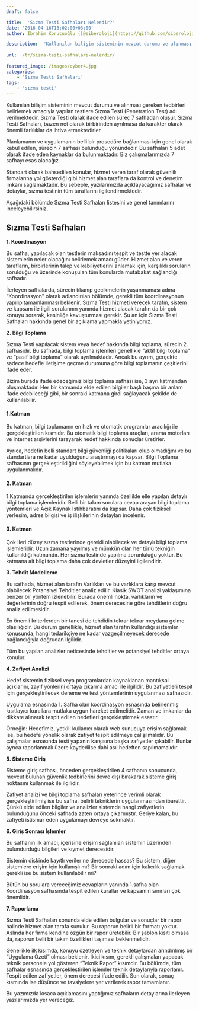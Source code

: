 ```yaml
---
draft: false

title:  'Sızma Testi Safhaları Nelerdir?'
date: '2016-04-16T16:02:00+03:00'
author: İbrahim Korucuoğlu ([@siberoloji](https://github.com/siberoloji))

description:  "Kullanılan bilişim sisteminin mevcut durumu ve alınması gereken tedbirleri belirlemek amacıyla yapılan testlere Sızma Testi (Penetration Test) adı verilmektedir. Sızma Testi olarak ifade edilen süreç 7 safhadan oluşur. Sızma Testi Safhaları, bazen net olarak birbirinden ayrılmasa da karakter olarak önemli farlılıklar da\_ ihtiva etmektedirler." 
 
url:  /tr/sizma-testi-safhalari-nelerdir/
 
featured_image: /images/cyber4.jpg
categories:
    - 'Sızma Testi Safhaları'
tags:
    - 'sızma testi'
---
```



Kullanılan bilişim sisteminin mevcut durumu ve alınması gereken tedbirleri belirlemek amacıyla yapılan testlere Sızma Testi (Penetration Test) adı verilmektedir. Sızma Testi olarak ifade edilen süreç 7 safhadan oluşur. Sızma Testi Safhaları, bazen net olarak birbirinden ayrılmasa da karakter olarak önemli farlılıklar da  ihtiva etmektedirler.



Planlamanın ve uygulamanın belli bir prosedüre bağlanması için genel olarak kabul edilen, sürecin 7 safhası bulunduğu yönündedir. Bu safhaları 5 adet olarak ifade eden kaynaklar da bulunmaktadır. Biz çalışmalarımızda 7 safhayı esas alacağız.



Standart olarak bahsedilen konular, hizmet veren taraf olarak güvenlik firmalarına yol gösterdiği gibi hizmet alan taraflara da kontrol ve denetim imkanı sağlamaktadır. Bu sebeple, yazılarımızda açıklayacağımız safhalar ve detaylar, sızma testinin tüm taraflarını ilgilendirmektedir.



Aşağıdaki bölümde Sızma Testi Safhaları listesini ve genel tanımlarını inceleyebilirsiniz.



## **Sızma Testi Safhaları**



**1. Koordinasyon**



Bu safha, yapılacak olan testlerin maksadını tespit ve testte yer alacak sistemlerin neler olacağını belirlemek amacı güder. Hizmet alan ve veren tarafların, birbirlerinin talep ve kabiliyetlerini anlamak için, karşılıklı soruların sorulduğu ve üzerinde konuşulan tüm konularda mutabakat sağlandığı safhadır.



İlerleyen safhalarda, sürecin tıkanıp gecikmelerin yaşanmaması adına “Koordinasyon” olarak adlandırılan bölümde, gerekli tüm koordinasyonun yapılıp tamamlanması beklenir. Sızma Testi hizmeti verecek tarafın, sistem ve kapsam ile ilgili sorularının yanında hizmet alacak tarafın da bir çok konuyu sorarak, kesinliğe kavuşturması gerekir. Şu an için Sızma Testi Safhaları hakkında genel bir açıklama yapmakla yetiniyoruz.



**2. Bilgi Toplama**



Sızma Testi yapılacak sistem veya hedef hakkında bilgi toplama, sürecin 2. safhasıdır. Bu safhada, bilgi toplama işlemleri genellikle “aktif bilgi toplama” ve “pasif bilgi toplama” olarak ayrılmaktadır. Ancak bu ayrım, gerçekte sadece hedefle iletişime geçme durumuna göre bilgi toplamanın çeşitlerini ifade eder.



Bizim burada ifade edeceğimiz bilgi toplama safhası ise, 3 ayrı katmandan oluşmaktadır. Her bir katmanda elde edilen bilgiler başlı başına bir anlam ifade edebileceği gibi, bir sonraki katmana girdi sağlayacak şekilde de kullanılabilir.


#### 1.Katman



Bu katman, bilgi toplamanın en hızlı ve otomatik programlar aracılığı ile gerçekleştirilen kısmıdır. Bu otomatik bilgi toplama araçları, arama motorları ve internet arşivlerini tarayarak hedef hakkında sonuçlar üretirler.



Ayrıca, hedefin belli standart bilgi güvenliği politikaları olup olmadığını ve bu standartlara ne kadar uyulduğunu araştırmayı da kapsar. Bilgi Toplama safhasının gerçekleştirildiğini söyleyebilmek için bu katman mutlaka uygulanmalıdır.


#### 2. Katman



1.Katmanda gerçekleştirilen işlemlerin yanında özellikle elle yapılan detaylı bilgi toplama işlemleridir. Belli bir takım sorulara cevap arayan bilgi toplama yöntemleri ve Açık Kaynak İstihbaratını da kapsar. Daha çok fiziksel yerleşim, adres bilgisi ve iş ilişkilerinin detayları incelenir.


#### 3. Katman



Çok ileri düzey sızma testlerinde gerekli olabilecek ve detaylı bilgi toplama işlemleridir. Uzun zamana yayılmış ve mümkün olan her türlü tekniğin kullanıldığı katmandır. Her sızma testinde yapılma zorunluluğu yoktur. Bu katmana ait bilgi toplama daha çok devletler düzeyini ilgilendirir.



**3. Tehdit Modelleme**



Bu safhada, hizmet alan tarafın Varlıkları ve bu varlıklara karşı mevcut olabilecek Potansiyel Tehditler analiz edilir. Klasik SWOT analizi yaklaşımına benzer bir yöntem izlenebilir. Burada önemli nokta, varlıkların ve değerlerinin doğru tespit edilerek, önem derecesine göre tehditlerin doğru analiz edilmesidir.



En önemli kriterlerden bir tanesi de tehdidin tekrar tekrar meydana gelme olasılığıdır. Bu durum genellikle, hizmet alan tarafın kullandığı sistemler konusunda, hangi tedarikçiye ne kadar vazgeçilmeyecek derecede bağlandığıyla doğrudan ilgilidir.



Tüm bu yapılan analizler neticesinde tehditler ve potansiyel tehditler ortaya konulur.



**4. Zafiyet Analizi**



Hedef sistemin fiziksel veya programlardan kaynaklanan mantıksal açıklarını, zayıf yönlerini ortaya çıkarma amacı ile ilgilidir. Bu zafiyetleri tespit için gerçekleştirilecek deneme ve test yöntemlerinin uygulanması safhasıdır.



Uygulama esnasında 1. Safha olan koordinasyon esnasında belirlenmiş kısıtlayıcı kurallara mutlaka uygun hareket edilmelidir. Zaman ve imkanlar da dikkate alınarak tespit edilen hedefleri gerçekleştirmek esastır.



Örneğin: Hedefimiz, yetkili kullanıcı olarak web sunucuya erişim sağlamak ise, bu hedefe yönelik olarak zafiyet tespit edilmeye çalışılmalıdır. Bu çalışmalar esnasında testi yapanın karşısına başka zafiyetler çıkabilir. Bunlar ayrıca raporlanmak üzere kaydedilse dahi asıl hedeften sapılmamalıdır.



**5. Sisteme Giriş**



Sisteme giriş safhası, önceden gerçekleştirilen 4 safhanın sonucunda, mevcut bulunan güvenlik tedbirlerini devre dışı bırakarak sisteme giriş noktasını kullanmak ile ilgilidir.



Zafiyet analizi ve bilgi toplama safhaları yeterince verimli olarak gerçekleştirilmiş ise bu safha, belirli tekniklerin uygulanmasından ibarettir. Çünkü elde edilen bilgiler ve analizler sistemde hangi zafiyetlerin bulunduğunu önceki safhada zaten ortaya çıkarmıştır. Geriye kalan, bu zafiyeti istismar eden uygulamayı devreye sokmaktır.



**6. Giriş Sonrası İşlemler**



Bu safhanın ilk amacı, içerisine erişim sağlanılan sistemin üzerinden bulundurduğu bilgileri ve kıymet derecesidir.



Sistemin diskinde kayıtlı veriler ne derecede hassas? Bu sistem, diğer sistemlere erişim için kullanışlı mı? Bir sonraki adım için kalıcılık sağlamak gerekli ise bu sistem kullanılabilir mi?



Bütün bu sorulara vereceğimiz cevapların yanında 1.safha olan Koordinasyon safhasında tespit edilen kurallar ve kapsamın sınırları çok önemlidir.



**7. Raporlama**



Sızma Testi Safhaları sonunda elde edilen bulgular ve sonuçlar bir rapor halinde hizmet alan tarafa sunulur. Bu raporun belirli bir formatı yoktur. Aslında her firma kendine özgün bir rapor üretebilir. Bir şablon kısıtı olmasa da, raporun belli bir takım özellikleri taşıması beklenmelidir.



Genellikle ilk kısımda, konuyu özetleyen ve teknik detaylardan arındırılmış bir “Uygulama Özeti” olması beklenir. İkici kısım, gerekli çalışmaları yapacak teknik personele yol gösteren “Teknik Rapor” kısımdır. Bu bölümde, tüm safhalar esnasında gerçekleştirilen işlemler teknik detaylarıyla raporlanır. Tespit edilen zafiyetler, önem derecesi ifade edilir. Son olarak, sonuç kısmında ise düşünce ve tavsiyelere yer verilerek rapor tamamlanır.



Bu yazımızda kısaca açıklamasını yaptığımız safhaların detaylarına ilerleyen yazılarımızda yer vereceğiz.
